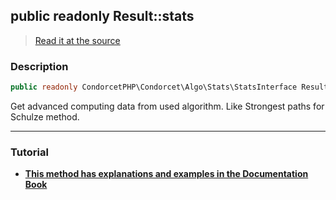 ## public readonly Result::stats

> [Read it at the source](https://github.com/julien-boudry/Condorcet/blob/master/src/Result.php#L23)

### Description    

```php
public readonly CondorcetPHP\Condorcet\Algo\Stats\StatsInterface Result->stats 
```

Get advanced computing data from used algorithm. Like Strongest paths for Schulze method.
    
---------------------------------------

### Tutorial

* **[This method has explanations and examples in the Documentation Book](https://www.condorcet.io/3.AsPhpLibrary/.AddVotes)**    
